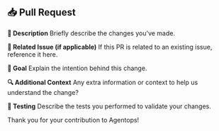 ## 📥 Pull Request

**📘 Description**
Briefly describe the changes you've made.

**🔄 Related Issue (if applicable)**
If this PR is related to an existing issue, reference it here.

**🎯 Goal**
Explain the intention behind this change.

**🔍 Additional Context**
Any extra information or context to help us understand the change?

**🧪 Testing**
Describe the tests you performed to validate your changes.

Thank you for your contribution to Agentops!
